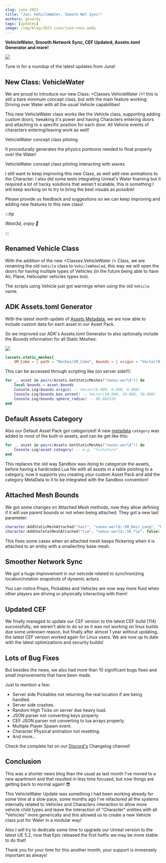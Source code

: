 ```yaml
---
slug: june-2023
title: "Jun: VehicleWater, Smooth Net Sync!"
authors: gtnardy
tags: [updates]
image: /img/blog/2023-june/june-news.webp
---
```



**VehicleWater, Smooth Network Sync, CEF Updated, Assets.toml Generator and more!**

![](/img/blog/2023-june/june-news.webp)

Tune in for a roundup of the latest updates from June!

<!--truncate-->


## New Class: VehicleWater

We are proud to introduce our new Class: <Classes.VehicleWater />! this is still a bare minimum concept class, but with the main feature working: Driving over Water with all the usual Vehicle capabilities!

This new VehicleWater class works like the Vehicle class, supporting adding custom doors, tweaking it's power and having Characters entering doors and attaching to a specific position for each door. All Vehicle events of characters entering/leaving work as well!

<VideoExternal path="/blog/2023-june/boat-01.webm" />

<MediaLegend>VehicleWater concept class piloting</MediaLegend>

It procedurally generates the physics pontoons needed to float properly over the Water!

<VideoExternal path="/blog/2023-june/boat-02.webm" />

<MediaLegend>VehicleWater concept class piloting interacting with waves</MediaLegend>

I still want to keep improving this new Class, as well add new animations to the Character. I also did some tests integrating Unreal's Water foaming but it required a lot of hacky solutions that weren't scalable, this is something I will keep working on to try to bring the best visuals as possible!

Please provide us feedback and suggestions so we can keep improving and adding new features to this new class!

:::tip

*Wast3d, enjoy 🙏*

:::


## Renamed Vehicle Class

With the addition of the new <Classes.VehicleWater /> Class, we are renaming the old `Vehicle` class to `VehicleWheeled`, this way we will open the doors for having multiple types of Vehicles (in the future being able to have Air, Plane, Helicopter vehicles types too).

The scripts using Vehicle just got warnings when using the old `Vehicle` name.


## ADK Assets.toml Generator

With the latest month update of [Assets Metadata](/blog/may-2023#assets-meta-data), we are now able to include custom data for each asset in our Asset Pack.

So we improved our ADK's Assets.toml Generator to also optionally include the Bounds information for all Static Meshes:

![](/img/docs/adk-04.webp)

```toml title=Assets.toml
[assets.static_meshes]
	SM_Cube = { path = "Meshes/SM_Cube", bounds = { origin = "Vector(0.000, 0.000, 0.000)", box_extent = "Vector(50.000, 50.000, 50.000)", sphere_radius = 86.602539 } }
```

This can be accessed through scripting like (on server side!!):

```lua title=Server/Index.lua
for _, asset in pairs(Assets.GetStaticMeshes("nanos-world")) do
	local bounds = asset.bounds
	Console.Log(bounds.origin) -- Vector(0.000, 0.000, 0.000)
	Console.Log(bounds.box_extent) -- Vector(50.000, 50.000, 50.000)
	Console.Log(bounds.sphere_radius) -- 86.602539
end
```


## Default Assets Category

Also our Default Asset Pack got categorized! A new [metadata](/docs/next/core-concepts/assets#asset-meta-data) `category` was added to most of the built-in assets, and can be get like this:

```lua title=Index.lua
for _, asset in pairs(Assets.GetStaticMeshes("nanos-world")) do
	Console.Log(asset.category) -- e.g. "furniture"
end
```

This replaces the old way Sandbox was doing to categorize the assets, before having a hardcoded Lua file with all assets in a table pointing to a category, now it supports you creating your custom Asset Pack and add the category MetaData to it to be integrated with the Sandbox convention!


## Attached Mesh Bounds

We got some changes on Attached Mesh methods, now they allow defining if it will use parent bounds or not when being attached. They got a new last parameter:

```lua
character:AddStaticMeshAttached("hair", "nanos-world::SM_Hair_Long", "hair_male", true)
character:AddSkeletalMeshAttached("tie", "nanos-world::SK_Tie", false)
```

This fixes some cases when an attached mesh keeps flickering when it is attached to an entity with a smaller/tiny base mesh.


## Smoother Network Sync

We got a huge improvement in our netcode related to synchronizing location/rotation snapshots of dynamic actors.

You can notice Props, Pickables and Vehicles are now way more fluid when other players are driving or physically interacting with them!


## Updated CEF

We finally managed to update our CEF version to the latest CEF build (114) successfully, we weren't able to do so as it was not working on linux builds due some unknown reason, but finally after almost 1 year without updating, the latest CEF version worked again for Linux users. We are now up to date with the latest optimizations and security builds!


## Lots of Bug Fixes

But besides the news, we also had more than 10 significant bugs fixes and small improvements that have been made.

Just to mention a few:

- Server side Pickables not returning the real location if are being handled.
- Server side crashes.
- Random High Ticks on server due heavy load.
- JSON parser not converting keys properly
- CEF JSON parser not converting to lua arrays properly.
- Multiple Player Spawn event.
- Character Physical animation not resetting.
- And more...

Check the complete list on our [Discord's](https://discord.nanos.world) Changelog channel!


## Conclusion

This was a shorter news blog than the usual as last month I've moved to a new apartment and that resulted in less time focused, but now things are getting back to normal again! 😎

This VehicleWater Update was something I had been working already for some time at a slow pace, some months ago I've refactored all the systems internally related to Vehicles and Characters interaction to allow more vehicle child types and leave the interaction of "Character" entities with all "Vehicles" more generically and this allowed us to create a new Vehicle class just for Water in a modular way!

Also I will try to dedicate some time to upgrade our Unreal version to the latest UE 5.2, now that Epic released the first hotfix we may be more stable to do that!

Thank you for your time for this another month, your support is immensely important as always!